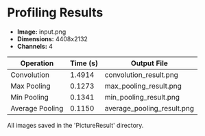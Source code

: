 # Profiling Results

- **Image:** input.png
- **Dimensions:** 4408x2132
- **Channels:** 4

| Operation         | Time (s) | Output File                |
|-------------------|----------|----------------------------|
| Convolution       | 1.4914   | convolution_result.png      |
| Max Pooling       | 0.1273   | max_pooling_result.png      |
| Min Pooling       | 0.1341   | min_pooling_result.png      |
| Average Pooling   | 0.1150   | average_pooling_result.png  |

All images saved in the 'PictureResult' directory.
